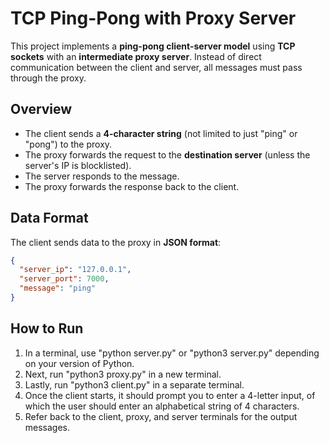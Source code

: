 # TCP Ping-Pong with Proxy Server  

This project implements a **ping-pong client-server model** using **TCP sockets** with an **intermediate proxy server**. Instead of direct communication between the client and server, all messages must pass through the proxy.  

## Overview  
- The client sends a **4-character string** (not limited to just "ping" or "pong") to the proxy.  
- The proxy forwards the request to the **destination server** (unless the server's IP is blocklisted).  
- The server responds to the message.  
- The proxy forwards the response back to the client.  

## Data Format  
The client sends data to the proxy in **JSON format**:  
```json
{
  "server_ip": "127.0.0.1",
  "server_port": 7000,
  "message": "ping"
}
```
## How to Run
1. In a terminal, use "python server.py" or "python3 server.py" depending on your version of Python.
2. Next, run "python3 proxy.py" in a new terminal.
3. Lastly, run "python3 client.py" in a separate terminal.
4. Once the client starts, it should prompt you to enter a 4-letter input, of which the user should enter an alphabetical string of 4 characters.
5. Refer back to the client, proxy, and server terminals for the output messages.

